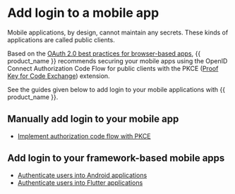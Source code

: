 # Add login to a mobile app

Mobile applications, by design, cannot maintain any secrets. These kinds of applications are called public clients.

Based on the [OAuth 2.0 best practices for browser-based apps](https://datatracker.ietf.org/doc/html/draft-ietf-oauth-browser-based-apps-08), {{ product_name }} recommends securing your mobile apps using the OpenID Connect Authorization Code Flow for public clients with the PKCE ([Proof Key for Code Exchange](https://datatracker.ietf.org/doc/html/rfc7636)) extension.

See the guides given below to add login to your mobile applications with {{ product_name }}.

## Manually add login to your mobile app

- [Implement authorization code flow with PKCE]({{base_path}}/guides/authentication/oidc/implement-auth-code-with-pkce/)

## Add login to your framework-based mobile apps

- [Authenticate users into Android applications]({{base_path}}/tutorials/auth-users-into-android-apps.md)
- [Authenticate users into Flutter applications]({{base_path}}/tutorials/auth-users-into-flutter-apps.md)